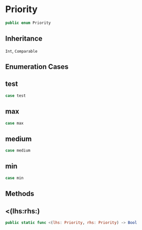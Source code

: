 # Priority

``` swift
public enum Priority
```

## Inheritance

`Int`, `Comparable`

## Enumeration Cases

## test

``` swift
case test
```

## max

``` swift
case max
```

## medium

``` swift
case medium
```

## min

``` swift
case min
```

## Methods

## \<(lhs:rhs:)

``` swift
public static func <(lhs: Priority, rhs: Priority) -> Bool
```
